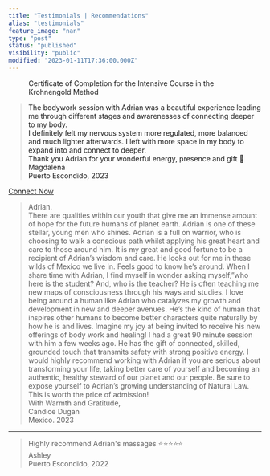 ```yaml
---
title: "Testimonials | Recommendations"
alias: "testimonials"
feature_image: "nan"
type: "post"
status: "published"
visibility: "public"
modified: "2023-01-11T17:36:00.000Z"
---
```



<figure class="kg-card kg-image-card kg-card-hascaption">
<a src="__GHOST_URL__/content/images/2023/02/B2F804B0-C9D2-44DA-BDFF-FDC5E6507D16.jpeg" class="kg-image" alt="" loading="lazy" width="640" height="506" srcset="__GHOST_URL__/content/images/size/w600/2023/02/B2F804B0-C9D2-44DA-BDFF-FDC5E6507D16.jpeg 600w, __GHOST_URL__/content/images/2023/02/B2F804B0-C9D2-44DA-BDFF-FDC5E6507D16.jpeg 640w"><figcaption><span style="white-space: pre-wrap;">Certificate of Completion for the Intensive Course in the Krohnengold Method</span></figcaption>
</figure><blockquote class="kg-blockquote-alt">The bodywork session  with Adrian was a beautiful experience leading me through different stages and awarenesses of connecting deeper to my body.<br>I definitely felt my nervous system more regulated, more balanced and much lighter afterwards. I left with more space in my body to expand into and connect to deeper.<br>Thank you Adrian for your wonderful energy, presence and gift 🤍<br>Magdalena<br>Puerto Escondido, 2023</blockquote><div class="kg-card kg-button-card kg-align-center"><a href="https://www.calendly.com/adicheo/connect" class="kg-btn kg-btn-accent">Connect Now</a></div><blockquote>Adrian.<br>There are qualities within our youth that give me an immense amount of hope for the future humans of planet earth. Adrian is one of these stellar, young men who shines. Adrian is a full on warrior, who is choosing to walk a conscious path whilst applying his great heart and care to those around him. It is my great and good fortune to be a recipient of Adrian’s wisdom and care. He looks out for me in these wilds of Mexico we live in. Feels good to know he’s around. When I share time with Adrian, I find myself in wonder asking myself,”who here is the student? And, who is the teacher? He is often teaching me new maps of consciousness through his ways and studies. I love being around a human like Adrian who catalyzes my growth and development in new and deeper avenues. He’s the kind of human that inspires other humans to become better characters quite naturally by how he is and lives. Imagine my joy at being invited to receive his new offerings of body work and healing! I had a great 90 minute session with him a few weeks ago. He has the gift of connected, skilled, grounded touch that transmits safety with strong positive energy. I would highly recommend working with Adrian if you are serious about transforming your life, taking better care of yourself and becoming an authentic, healthy steward of our planet and our people. Be sure to expose yourself to Adrian’s growing understanding of Natural Law. This is worth the price of admission!<br>With Warmth and Gratitude,<br>Candice Dugan<br>Mexico. 2023</blockquote><hr><blockquote class="kg-blockquote-alt">Highly recommend Adrian's massages ⭐⭐⭐⭐⭐<br>Ashley<br>Puerto Escondido, 2022</blockquote>
